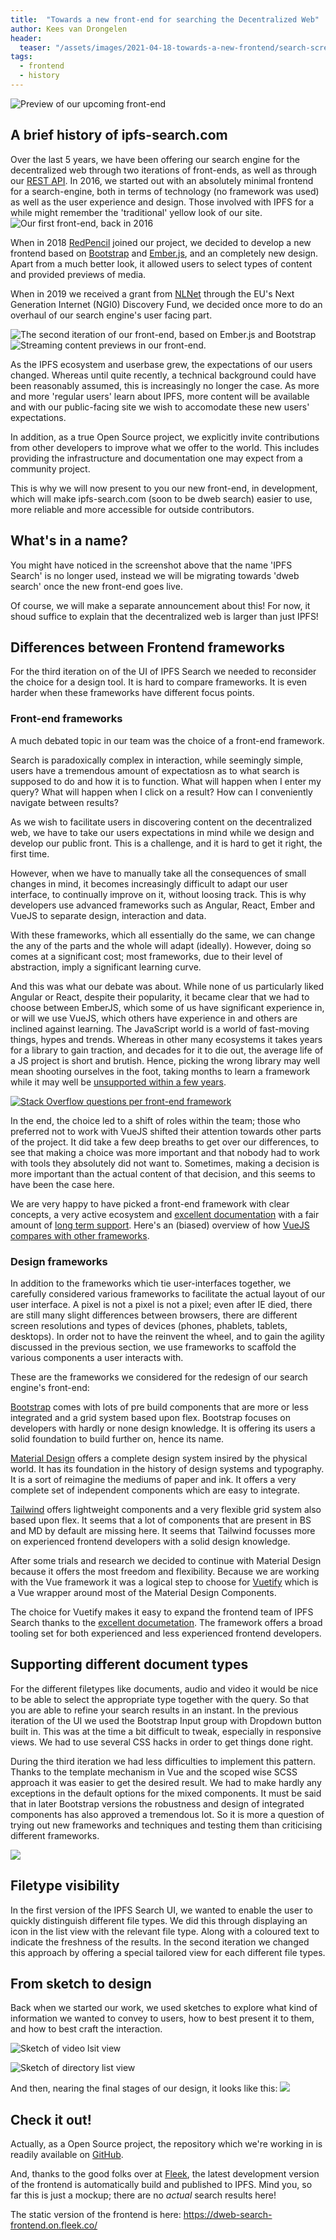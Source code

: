 ```yaml
---
title:  "Towards a new front-end for searching the Decentralized Web"
author: Kees van Drongelen
header:
  teaser: "/assets/images/2021-04-18-towards-a-new-frontend/search-screenshot-new-3.jpg"
tags:
  - frontend
  - history
---
```


![Preview of our upcoming front-end](/assets/images/2021-04-18-towards-a-new-frontend/search-screenshot-new-1.png)

## A brief history of ipfs-search.com
Over the last 5 years, we have been offering our search engine for the decentralized web through two iterations of front-ends, as well as through our [REST API](https://api.ipfs-search.com/). In 2016, we started out with an absolutely minimal frontend for a search-engine, both in terms of technology (no framework was used) as well as the user experience and design. Those involved with IPFS for a while might remember the 'traditional' yellow look of our site.
![Our first front-end, back in 2016](/assets/images/2021-04-18-towards-a-new-frontend/search-screenshot-old-1.png)

When in 2018 [RedPencil](http://redpencil.io/) joined our project, we decided to develop a new frontend based on [Bootstrap](https://getbootstrap.com/) and [Ember.js](https://emberjs.com/), and an completely new design. Apart from a much better look, it allowed users to select types of content and provided previews of media.

When in 2019 we received a grant from [NLNet](https://nlnet.nl/project/IPFS-search/) through the EU's Next Generation Internet (NGI0) Discovery Fund, we decided once more to do an overhaul of our search engine's user facing part.

![The second iteration of our front-end, based on Ember.js and Bootstrap](/assets/images/2021-04-18-towards-a-new-frontend/search-screenshot-old-2.png)
![Streaming content previews in our front-end.](/assets/images/2021-04-18-towards-a-new-frontend/search-screenshot-old-3.png)

As the IPFS ecosystem and userbase grew, the expectations of our users changed. Whereas until quite recently, a technical background could have been reasonably assumed, this is increasingly no longer the case. As more and more 'regular users' learn about IPFS, more content will be available and with our public-facing site we wish to accomodate these new users' expectations.

In addition, as a true Open Source project, we explicitly invite contributions from other developers to improve what we offer to the world. This includes providing the infrastructure and documentation one may expect from a community project.

This is why we will now present to you our new front-end, in development, which will make ipfs-search.com (soon to be dweb search) easier to use, more reliable and more accessible for outside contributors.

## What's in a name?
You might have noticed in the screenshot above that the name 'IPFS Search' is no longer used, instead we will be migrating towards 'dweb search' once the new front-end goes live.

Of course, we will make a separate announcement about this! For now, it shoud suffice to explain that the decentralized web is larger than just IPFS!

## Differences between Frontend frameworks

For the third iteration on of the UI of IPFS Search we needed to reconsider the choice for a design tool. It is hard to compare frameworks. It is even harder when these frameworks have different focus points.

### Front-end frameworks
A much debated topic in our team was the choice of a front-end framework.

Search is paradoxically complex in interaction, while seemingly simple, users have a tremendous amount of expectatiosn as to what search is supposed to do and how it is to function. What will happen when I enter my query? What will happen when I click on a result? How can I conveniently navigate between results?

As we wish to facilitate users in discovering content on the decentralized web, we have to take our users expectations in mind while we design and develop our public front. This is a challenge, and it is hard to get it right, the first time.

However, when we have to manually take all the consequences of small changes in mind, it becomes increasingly difficult to adapt our user interface, to continually improve on it, without loosing track. This is why developers use advanced frameworks such as Angular, React, Ember and VueJS to separate design, interaction and data.

With these frameworks, which all essentially do the same, we can change the any of the parts and the whole will adapt (ideally). However, doing so comes at a significant cost; most frameworks, due to their level of abstraction, imply a significant learning curve.

And this was what our debate was about. While none of us particularly liked Angular or React, despite their popularity, it became clear that we had to choose between EmberJS, which some of us have significant experience in, or will we use VueJS, which others have experience in and others are inclined against learning. The JavaScript world is a world of fast-moving things, hypes and trends. Whereas in other many ecosystems it takes years for a library to gain traction, and decades for it to die out, the average life of a JS project is short and brutish. Hence, picking the wrong library may well mean shooting ourselves in the foot, taking months to learn a framework while it may well be [unsupported within a few years](https://docs.angularjs.org/misc/version-support-status).

[![Stack Overflow questions per front-end framework](/assets/images/2021-04-18-towards-a-new-frontend/graph.png)](https://insights.stackoverflow.com/trends?tags=angular%2Creactjs%2Czurb-foundation%2Csemantic-ui%2Cjquery%2Cvue.js%2Cember.js%2Cbackbone.js)

In the end, the choice led to a shift of roles within the team; those who preferred not to work with VueJS shifted their attention towards other parts of the project. It did take a few deep breaths to get over our differences, to see that making a choice was more important and that nobody had to work with tools they absolutely did not want to. Sometimes, making a decision is more important than the actual content of that decision, and this seems to have been the case here.

We are very happy to have picked a front-end framework with clear concepts, a very active ecosystem and [excellent documentation](https://vuejs.org/v2/guide/) with a fair amount of [long term support](https://github.com/vuejs/roadmap#release-channels-and-lts). Here's an (biased) overview of how [VueJS compares with other frameworks](https://vuejs.org/v2/guide/comparison.html).

### Design frameworks
In addition to the frameworks which tie user-interfaces together, we carefully considered various frameworks to facilitate the actual layout of our user interface. A pixel is not a pixel is not a pixel; even after IE died, there are still many slight differences between browsers, there are different screen resolutions and types of devices (phones, phablets, tablets, desktops). In order not to have the reinvent the wheel, and to gain the agility discussed in the previous section, we use frameworks to scaffold the various components a user interacts with.

These are the frameworks we considered for the redesign of our search engine's front-end:

[Bootstrap](https://getbootstrap.com/) comes with lots of pre build components that are more or less integrated and a grid system based upon flex. Bootstrap focuses on developers with hardly or none design knowledge. It is offering its users a solid foundation to build further on, hence its name.

[Material Design](https://material.io/) offers a complete design system insired by the physical world. It has its foundation in the history of design systems and typography. It is a sort of reimagine the mediums of paper and ink. It offers a very complete set of independent components which are easy to integrate.

[Tailwind](https://tailwindcss.com/) offers lightweight components and a very flexible grid system also based upon flex. It seems that a lot of components that are present in BS and MD by default are missing here. It seems that Tailwind focusses more on experienced frontend developers with a solid design knowledge.

After some trials and research we decided to continue with Material Design because it offers the most freedom and flexibility. Because we are working with the Vue framework it was a logical step to choose for [Vuetify](https://vuetifyjs.com/) which is a Vue wrapper around most of the Material Design Components.

The choice for Vuetify makes it easy to expand the frontend team of IPFS Search thanks to the [excellent documetation](https://vuetifyjs.com/en/introduction/why-vuetify/#guide). The framework offers a broad tooling set for both experienced and less experienced frontend developers.

## Supporting different document types

For the different filetypes like documents, audio and video it would be nice to be able to select the appropriate type together with the query. So that you are able to refine your search results in an instant. In the previous iteration of the UI we used the Bootstrap Input group with Dropdown button built in. This was at the time a bit difficult to tweak, especially in responsive views. We had to use several CSS hacks in order to get things done right.

During the third iteration we had less difficulties to implement this pattern. Thanks to the template mechanism in Vue and the scoped wise SCSS approach it was easier to get the desired result. We had to make hardly any exceptions in the default options for the mixed components. It must be said that in later Bootstrap versions the robustness and design of integrated components has also approved a tremendous lot. So it is more a question of trying out new frameworks and techniques and testing them than criticising different frameworks.

![](/assets/images/2021-04-18-towards-a-new-frontend/search-screenshot-new-2.png)

## Filetype visibility

In the first version of the IPFS Search UI, we wanted to enable the user to quickly distinguish different file types. We did this through displaying an icon in the list view with the relevant file type. Along with a coloured text to indicate the freshness of the results. In the second iteration we changed this approach by offering a special tailored view for each different file types.

## From sketch to design

Back when we started our work, we used sketches to explore what kind of information we wanted to convey to users, how to best present it to them, and how to best craft the interaction.

![Sketch of video lsit view](/assets/images/2021-04-18-towards-a-new-frontend/search-sketch-1.png)

![Sketch of directory list view](/assets/images/2021-04-18-towards-a-new-frontend/search-sketch-2.png)

And then, nearing the final stages of our design, it looks like this:
![](/assets/images/2021-04-18-towards-a-new-frontend/search-screenshot-new-3.jpg)

## Check it out!
Actually, as a Open Source project, the repository which we're working in is readily available on [GitHub](https://github.com/ipfs-search/dweb-search-frontend).

And, thanks to the good folks over at [Fleek](https://fleek.co/), the latest development version of the frontend is automatically build and published to IPFS. Mind you, so far this is just a mockup; there are no *actual* search results here!

The static version of the frontend is here: https://dweb-search-frontend.on.fleek.co/
